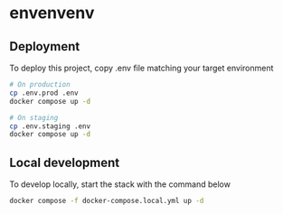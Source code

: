 # envenvenv

## Deployment

To deploy this project, copy .env file matching your target environment

```sh 
# On production
cp .env.prod .env
docker compose up -d 

# On staging
cp .env.staging .env
docker compose up -d 
```

## Local development

To develop locally, start the stack with the command below

```sh 
docker compose -f docker-compose.local.yml up -d
```
